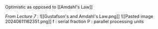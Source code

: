 Optimistic as opposed to [[Amdahl's Law]]

  *From Lecture 7* :
![[Gustafson's and Amdahl's Law.png]]
![[Pasted image 20240611162351.png]]
f : serial fraction
P : parallel processing units
